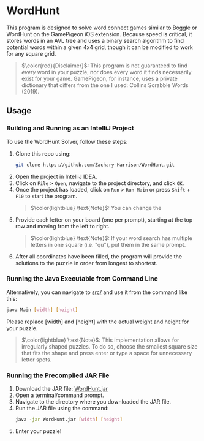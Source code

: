 # WordHunt

This program is designed to solve word connect games similar to Boggle or WordHunt on the GamePigeon iOS extension. Because speed is critical, it stores words in an AVL tree and uses a binary search algorithm to find potential words within a given 4x4 grid, though it can be modified to work for any square grid.

> $\color{red}{Disclaimer}$: This program is not guaranteed to find *every* word in your puzzle, nor does every word it finds necessarily exist for your game. GamePigeon, for instance, uses a private dictionary that differs from the one I used: Collins Scrabble Words (2019).


## Usage


### Building and Running as an IntelliJ Project

To use the WordHunt Solver, follow these steps:

1. Clone this repo using:
   ```bash
   git clone https://github.com/Zachary-Harrison/WordHunt.git
   ```
2. Open the project in IntelliJ IDEA.
3. Click on `File` > `Open`, navigate to the project directory, and click `OK`.
4. Once the project has loaded, click on `Run` > `Run Main` or press `Shift` + `F10` to start the program.
   > $\color{lightblue} \text{Note}$: You can change the 
5. Provide each letter on your board (one per prompt), starting at the top row and moving from the left to right. 
   > $\color{lightblue} \text{Note}$: If your word search has multiple letters in one square (i.e. "qu"), put them in the same prompt.
6. After all coordinates have been filled, the program will provide the solutions to the puzzle in order from longest to shortest. 

### Running the Java Executable from Command Line

Alternatively, you can navigate to [src/](src/) and use it from the command like this:
```bash
java Main [width] [height]
```
Please replace [width] and [height] with the actual weight and height for your puzzle.
> $\color{lightblue} \text{Note}$: This implementation allows for irregularly shaped puzzles. To do so, choose the smallest square size that fits the shape and press enter or type a space for unnecessary letter spots.

### Running the Precompiled JAR File

1. Download the JAR file: [WordHunt.jar](out/artifacts/WordHunt_jar/WordHunt.jar)
2. Open a terminal/command prompt.
3. Navigate to the directory where you downloaded the JAR file.
4. Run the JAR file using the command: 
   ```bash
   java -jar WordHunt.jar [width] [height]
   ```
5. Enter your puzzle!